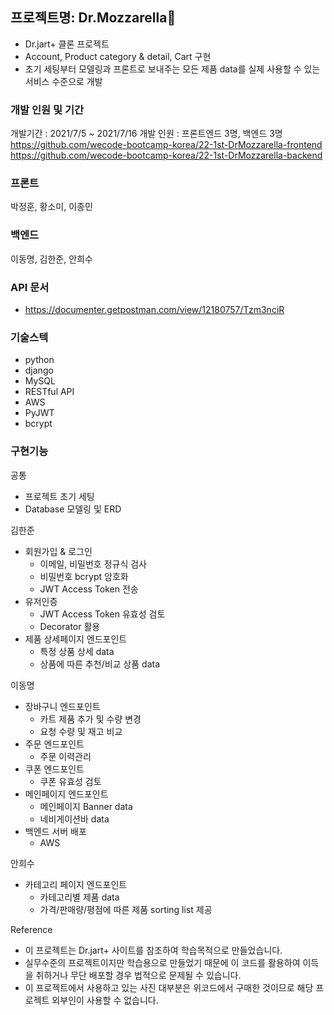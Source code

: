 ## 프로젝트명: Dr.Mozzarella🧀

- Dr.jart+ 클론 프로젝트
- Account, Product category & detail, Cart 구현
- 초기 세팅부터 모델링과 프론트로 보내주는 모든 제품 data를 실제 사용할 수 있는 서비스 수준으로 개발

 ### 개발 인원 및 기간
 개발기간 : 2021/7/5 ~ 2021/7/16
 개발 인원 : 프론트엔드 3명, 백엔드 3명
 https://github.com/wecode-bootcamp-korea/22-1st-DrMozzarella-frontend
 https://github.com/wecode-bootcamp-korea/22-1st-DrMozzarella-backend

 ### 프론트
 박정훈, 황소미, 이종민

 ### 백엔드
 이동명, 김한준, 안희수

 ### API 문서
 - https://documenter.getpostman.com/view/12180757/Tzm3nciR

 ### 기술스텍
 - python
 - django
 - MySQL
 - RESTful API
 - AWS
 - PyJWT
 - bcrypt

### 구현기능
공통
- 프로젝트 초기 세팅
- Database 모델링 및 ERD

김한준
- 회원가입 & 로그인
    - 이메일, 비밀번호 정규식 검사
    - 비밀번호 bcrypt 암호화
    - JWT Access Token 전송
- 유저인증
    - JWT Access Token 유효성 검토
    - Decorator 활용
- 제품 상세페이지 엔드포인트
    - 특정 상품 상세 data
    - 상품에 따른 추천/비교 상품 data

이동명
- 장바구니 엔드포인트
    - 카트 제품 추가 및 수량 변경
    - 요청 수량 및 재고 비교
- 주문 엔드포인트
    - 주문 이력관리
- 쿠폰 엔드포인트
    - 쿠폰 유효성 검토
- 메인페이지 엔드포인트
    - 메인페이지 Banner data 
    - 네비게이션바 data
- 백엔드 서버 배포
    - AWS

안희수
- 카테고리 페이지 엔드포인트
    - 카테고리별 제품 data
    - 가격/판매량/평점에 따른 제품 sorting list 제공

Reference
- 이 프로젝트는 Dr.jart+ 사이트를 참조하여 학습목적으로 만들었습니다.
- 실무수준의 프로젝트이지만 학습용으로 만들었기 때문에 이 코드를 활용하여 이득을 취하거나 무단 배포할 경우 법적으로 문제될 수 있습니다.
- 이 프로젝트에서 사용하고 있는 사진 대부분은 위코드에서 구매한 것이므로 해당 프로젝트 외부인이 사용할 수 없습니다.
